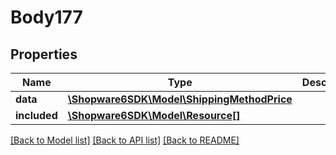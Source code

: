 # Body177

## Properties
Name | Type | Description | Notes
------------ | ------------- | ------------- | -------------
**data** | [**\Shopware6SDK\Model\ShippingMethodPrice**](ShippingMethodPrice.md) |  | [optional] 
**included** | [**\Shopware6SDK\Model\Resource[]**](Resource.md) |  | [optional] 

[[Back to Model list]](../../README.md#documentation-for-models) [[Back to API list]](../../README.md#documentation-for-api-endpoints) [[Back to README]](../../README.md)

